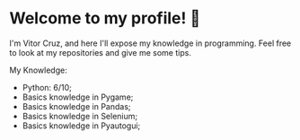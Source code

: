 # Welcome to my profile! 🤙
I'm Vitor Cruz, and here I'll expose my knowledge in programming. 
Feel free to look at my repositories and give me some tips.

My Knowledge:
- Python: 6/10;
- Basics knowledge in Pygame;
- Basics knowledge in Pandas;
- Basics knowledge in Selenium;
- Basics knowledge in Pyautogui;



<!---
VitorPinheiroCruz/VitorPinheiroCruz is a ✨ special ✨ repository because its `README.md` (this file) appears on your GitHub profile.
You can click the Preview link to take a look at your changes.
--->
